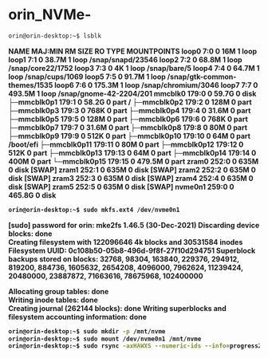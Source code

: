 # orin_NVMe-


``` bash
orin@orin-desktop:~$ lsblk

```

<b>   
NAME         MAJ:MIN RM   SIZE RO TYPE MOUNTPOINTS
loop0          7:0    0    16M  1 loop 
loop1          7:1    0  38.7M  1 loop /snap/snapd/23546
loop2          7:2    0  68.8M  1 loop /snap/core22/1752
loop3          7:3    0     4K  1 loop /snap/bare/5
loop4          7:4    0  64.7M  1 loop /snap/cups/1069
loop5          7:5    0  91.7M  1 loop /snap/gtk-common-themes/1535
loop6          7:6    0 175.3M  1 loop /snap/chromium/3046
loop7          7:7    0 493.5M  1 loop /snap/gnome-42-2204/201
mmcblk0      179:0    0  59.7G  0 disk 
├─mmcblk0p1  179:1    0  58.2G  0 part /
├─mmcblk0p2  179:2    0   128M  0 part 
├─mmcblk0p3  179:3    0   768K  0 part 
├─mmcblk0p4  179:4    0  31.6M  0 part 
├─mmcblk0p5  179:5    0   128M  0 part 
├─mmcblk0p6  179:6    0   768K  0 part 
├─mmcblk0p7  179:7    0  31.6M  0 part 
├─mmcblk0p8  179:8    0    80M  0 part 
├─mmcblk0p9  179:9    0   512K  0 part 
├─mmcblk0p10 179:10   0    64M  0 part /boot/efi
├─mmcblk0p11 179:11   0    80M  0 part 
├─mmcblk0p12 179:12   0   512K  0 part 
├─mmcblk0p13 179:13   0    64M  0 part 
├─mmcblk0p14 179:14   0   400M  0 part 
└─mmcblk0p15 179:15   0 479.5M  0 part 
zram0        252:0    0   635M  0 disk [SWAP]
zram1        252:1    0   635M  0 disk [SWAP]
zram2        252:2    0   635M  0 disk [SWAP]
zram3        252:3    0   635M  0 disk [SWAP]
zram4        252:4    0   635M  0 disk [SWAP]
zram5        252:5    0   635M  0 disk [SWAP]
nvme0n1      259:0    0 465.8G  0 disk 

``` bash
orin@orin-desktop:~$ sudo mkfs.ext4 /dev/nvme0n1
```
[sudo] password for orin: 
mke2fs 1.46.5 (30-Dec-2021)
Discarding device blocks: done                            
Creating filesystem with 122096646 4k blocks and 30531584 inodes
Filesystem UUID: 0c108b50-05b8-496d-9f8f-27f10d294751
Superblock backups stored on blocks: 
	32768, 98304, 163840, 229376, 294912, 819200, 884736, 1605632, 2654208, 
	4096000, 7962624, 11239424, 20480000, 23887872, 71663616, 78675968, 
	102400000

Allocating group tables: done                            
Writing inode tables: done                            
Creating journal (262144 blocks): done
Writing superblocks and filesystem accounting information: done     

``` bash
orin@orin-desktop:~$ sudo mkdir -p /mnt/nvme
orin@orin-desktop:~$ sudo mount /dev/nvme0n1 /mnt/nvme
orin@orin-desktop:~$ sudo rsync -axHAWXS --numeric-ids --info=progress2 / /mnt/nvme

```
